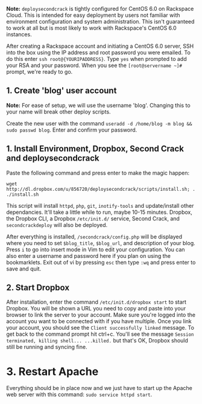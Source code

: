 **Note:** `deploysecondcrack` is tightly configured for CentOS 6.0 on Rackspace Cloud. This is intended for easy deployment by users not familiar with environment configuration and system administration. This isn't guaranteed to work at all but is most likely to work with Rackspace's CentOS 6.0 instances. 

After creating a Rackspace account and initiating a CentOS 6.0 server, SSH into the box using the IP address and root password you were emailed. To do this enter `ssh root@{YOURIPADDRESS}`. Type `yes` when prompted to add your RSA and your password. When you see the `[root@servername ~]#` prompt, we're ready to go.

## 1. Create 'blog' user account

**Note:** For ease of setup, we will use the username 'blog'. Changing this to your name will break other deploy scripts.

Create the new user with the command `useradd -d /home/blog -m blog && sudo passwd blog`. Enter and confirm your password.

## 1. Install Environment, Dropbox, Second Crack and deploysecondcrack

 Paste the following command and press enter to make the magic happen:

    wget http://dl.dropbox.com/u/856720/deploysecondcrack/scripts/install.sh; . ./install.sh
    
This script will install `httpd`, `php`, `git`, `inotify-tools` and update/install other dependancies. It'll take a little while to run, maybe 10-15 minutes. Dropbox, the Dropbox CLI, a Dropbox `/etc/init.d/` service, Second Crack, and `secondcrackdeploy` will also be deployed.

After everything is installed, `/secondcrack/config.php` will be displayed where you need to set `$blog_title`, `$blog_url`, and description of your blog. Press `i` to go into insert mode in Vim to edit your configuration. You can also enter a username and password here if you plan on using the bookmarklets. Exit out of vi by pressing `esc` then type `:wq` and press enter to save and quit.

## 2. Start Dropbox

After installation, enter the command `/etc/init.d/dropbox start` to start Dropbox. You will be shown a URL you need to copy and paste into your browser to link the server to your account. Make sure you're logged into the account you want to be connected with if you have multiple. Once you link your account, you should see the `Client successfully linked` message. To get back to the command prompt hit ctrl+c. You'll see the message `Session terminated, killing shell... ...killed.` but that's OK, Dropbox should still be running and syncing fine.

# 3. Restart Apache

Everything should be in place now and we just have to start up the Apache web server with this command: `sudo service httpd start`.
